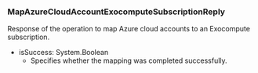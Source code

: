 ### MapAzureCloudAccountExocomputeSubscriptionReply
Response of the operation to map Azure cloud accounts to an Exocompute subscription.

- isSuccess: System.Boolean
  - Specifies whether the mapping was completed successfully.
